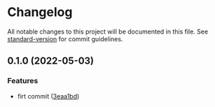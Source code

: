 # Changelog

All notable changes to this project will be documented in this file. See [standard-version](https://github.com/conventional-changelog/standard-version) for commit guidelines.

## 0.1.0 (2022-05-03)


### Features

* firt commit ([3eaa1bd](https://github.com/reimlima/pol/commits/3eaa1bd1d04850ad4de57a730fc3219c5ff40a09))
